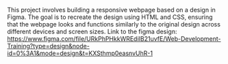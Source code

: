 This project involves building a responsive webpage based on a design in Figma. The goal is to recreate the design using HTML and CSS, ensuring that the webpage looks and functions similarly to the original design across different devices and screen sizes. Link to the figma design: https://www.figma.com/file/URkPhPHkkWREdiIB21uvfE/Web-Development-Training?type=design&node-id=0%3A1&mode=design&t=KXSthmp0easnvUhR-1
